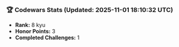 ### 🏆 Codewars Stats (Updated: 2025-11-01 18:10:32 UTC)

- **Rank:** 8 kyu
- **Honor Points:** 3
- **Completed Challenges:** 1
